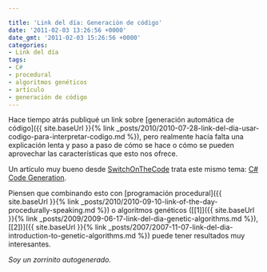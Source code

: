 ```yaml
---

title: 'Link del día: Generación de código'
date: '2011-02-03 13:26:56 +0000'
date_gmt: '2011-02-03 15:26:56 +0000'
categories:
- Link del día
tags:
- C#
- procedural
- algoritmos genéticos
- artículo
- generación de código
---
```


Hace tiempo atrás publiqué  un link sobre [generación automática de código]({{ site.baseUrl }}{% link _posts/2010/2010-07-28-link-del-dia-usar-codigo-para-interpretar-codigo.md %}), pero realmente hacía falta una explicación lenta y paso a paso de cómo se hace o cómo se pueden aprovechar las características que esto nos ofrece.

Un artículo muy bueno desde [SwitchOnTheCode](http://www.switchonthecode.com/) trata este mismo tema: [C# Code Generation](http://www.switchonthecode.com/tutorials/csharp-code-generation).

Piensen que combinando esto con [programación procedural]({{ site.baseUrl }}{% link _posts/2010/2010-09-10-link-of-the-day-procedurally-speaking.md %}) o algoritmos genéticos ([[1]]({{ site.baseUrl }}{% link _posts/2009/2009-06-17-link-del-dia-genetic-algorithms.md %}), [[2])]({{ site.baseUrl }}{% link _posts/2007/2007-11-07-link-del-dia-introduction-to-genetic-algorithms.md %}) puede tener resultados muy interesantes.

_Soy un zorrinito autogenerado._
